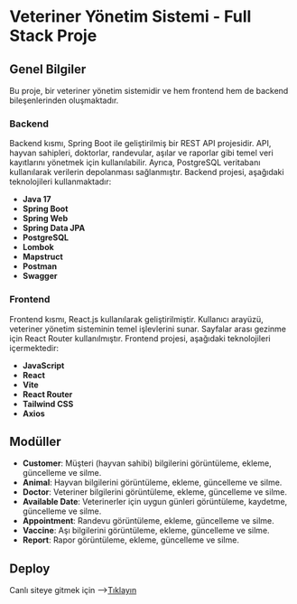 # Veteriner Yönetim Sistemi - Full Stack Proje

## Genel Bilgiler

Bu proje, bir veteriner yönetim sistemidir ve hem frontend hem de backend bileşenlerinden oluşmaktadır. 

### Backend

Backend kısmı, Spring Boot ile geliştirilmiş bir REST API projesidir. API, hayvan sahipleri, doktorlar, randevular, aşılar ve raporlar gibi temel veri kayıtlarını yönetmek için kullanılabilir. Ayrıca, PostgreSQL veritabanı kullanılarak verilerin depolanması sağlanmıştır. Backend projesi, aşağıdaki teknolojileri kullanmaktadır:

- **Java 17**
- **Spring Boot**
- **Spring Web**
- **Spring Data JPA**
- **PostgreSQL**
- **Lombok**
- **Mapstruct**
- **Postman**
- **Swagger**

### Frontend

Frontend kısmı, React.js kullanılarak geliştirilmiştir. Kullanıcı arayüzü, veteriner yönetim sisteminin temel işlevlerini sunar. Sayfalar arası gezinme için React Router kullanılmıştır. Frontend projesi, aşağıdaki teknolojileri içermektedir:

- **JavaScript**
- **React**
- **Vite**
- **React Router**
- **Tailwind CSS**
- **Axios**



## Modüller

- **Customer**: Müşteri (hayvan sahibi) bilgilerini görüntüleme, ekleme, güncelleme ve silme.
- **Animal**: Hayvan bilgilerini görüntüleme, ekleme, güncelleme ve silme.
- **Doctor**: Veteriner bilgilerini görüntüleme, ekleme, güncelleme ve silme.
- **Available Date**: Veterinerler için uygun günleri görüntüleme, kaydetme, güncelleme ve silme.
- **Appointment**: Randevu görüntüleme, ekleme, güncelleme ve silme.
- **Vaccine**: Aşı bilgilerini görüntüleme, ekleme, güncelleme ve silme.
- **Report**: Rapor görüntüleme, ekleme, güncelleme ve silme.

## Deploy

Canlı siteye gitmek için -->[Tıklayın](https://vet-app-react-drab.vercel.app)
